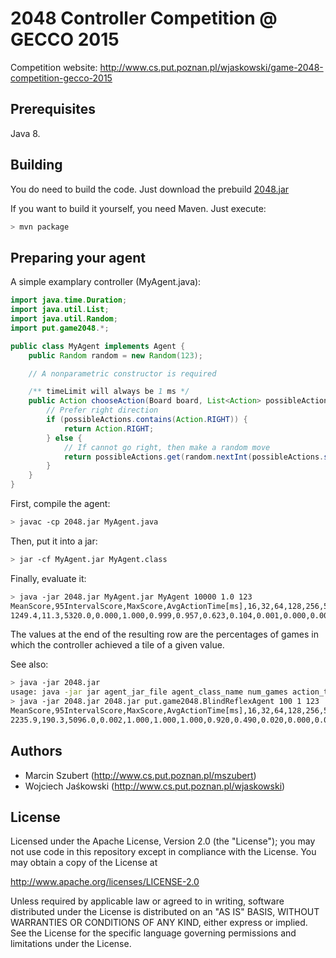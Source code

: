 2048 Controller Competition @ GECCO 2015
========================================
Competition website: http://www.cs.put.poznan.pl/wjaskowski/game-2048-competition-gecco-2015

Prerequisites
-------------
Java 8.

Building
--------
You do need to build the code. Just download the prebuild [2048.jar](https://github.com/wjaskowski/2048-gecco-2015-competition/releases/tag/1.0)

If you want to build it yourself, you need Maven. Just execute:

```bash
> mvn package
```

Preparing your agent
--------------------
A simple examplary controller (MyAgent.java):
```java
import java.time.Duration;
import java.util.List;
import java.util.Random;
import put.game2048.*;

public class MyAgent implements Agent {
	public Random random = new Random(123);

	// A nonparametric constructor is required

    /** timeLimit will always be 1 ms */
	public Action chooseAction(Board board, List<Action> possibleActions, Duration timeLimit) {
	    // Prefer right direction
	    if (possibleActions.contains(Action.RIGHT)) {
	        return Action.RIGHT;
        } else {
            // If cannot go right, then make a random move
            return possibleActions.get(random.nextInt(possibleActions.size()));
        }
	}
}
```

First, compile the agent:
```bash
> javac -cp 2048.jar MyAgent.java
```

Then, put it into a jar:
```bash
> jar -cf MyAgent.jar MyAgent.class
```

Finally, evaluate it:
```bash
> java -jar 2048.jar MyAgent.jar MyAgent 10000 1.0 123
MeanScore,95IntervalScore,MaxScore,AvgActionTime[ms],16,32,64,128,256,512,1024,2048,4096,8912,16384,32768,65536
1249.4,11.3,5320.0,0.000,1.000,0.999,0.957,0.623,0.104,0.001,0.000,0.000,0.000,0.000,0.000,0.000,0.000
```

The values at the end of the resulting row are the percentages of games in which the controller achieved a tile of a given value.

See also:
```bash
> java -jar 2048.jar                                                                                                                              1 ↵
usage: java -jar jar agent_jar_file agent_class_name num_games action_time_limit_ms random_seed
> java -jar 2048.jar 2048.jar put.game2048.BlindReflexAgent 100 1 123
MeanScore,95IntervalScore,MaxScore,AvgActionTime[ms],16,32,64,128,256,512,1024,2048,4096,8912,16384,32768,65536
2235.9,190.3,5096.0,0.002,1.000,1.000,1.000,0.920,0.490,0.020,0.000,0.000,0.000,0.000,0.000,0.000,0.000
```

Authors
-------
* Marcin Szubert (<http://www.cs.put.poznan.pl/mszubert>)
* Wojciech Jaśkowski (<http://www.cs.put.poznan.pl/wjaskowski>)

License
-------
Licensed under the Apache License, Version 2.0 (the "License");
you may not use code in this repository except in compliance with 
the License. You may obtain a copy of the License at

http://www.apache.org/licenses/LICENSE-2.0

Unless required by applicable law or agreed to in writing, software
distributed under the License is distributed on an "AS IS" BASIS,
WITHOUT WARRANTIES OR CONDITIONS OF ANY KIND, either express or implied.
See the License for the specific language governing permissions and
limitations under the License.
